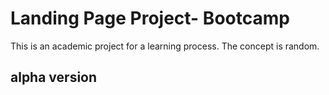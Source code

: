 # Landing Page Project- Bootcamp
This is an academic project for a learning process. The concept is random.
## alpha version



